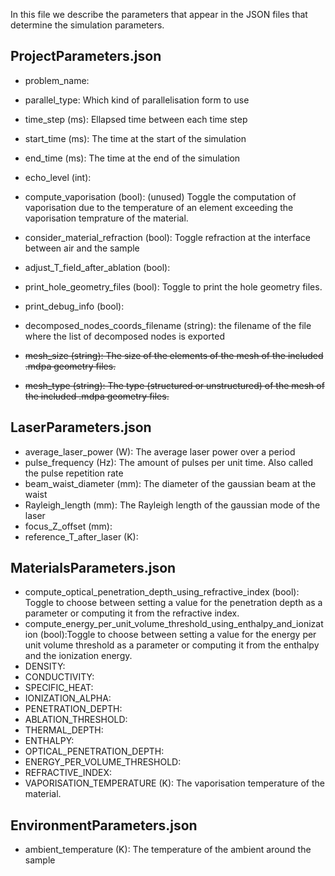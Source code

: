 In this file we describe the parameters that appear in the JSON files that determine the simulation parameters.

## ProjectParameters.json

- problem_name:
- parallel_type: Which kind of parallelisation form to use
- time_step (ms): Ellapsed time between each time step
- start_time (ms): The time at the start of the simulation 
- end_time (ms): The time at the end of the simulation
- echo_level (int):

- compute_vaporisation (bool): (unused) Toggle the computation of vaporisation due to the temperature of an element exceeding the vaporisation temprature of the material.
- consider_material_refraction (bool): Toggle refraction at the interface between air and the sample
- adjust_T_field_after_ablation (bool):
- print_hole_geometry_files (bool): Toggle to print the hole geometry files.
- print_debug_info (bool):
- decomposed_nodes_coords_filename (string): the filename of the file where the list of decomposed nodes is exported
- ~~mesh_size (string): The size of the elements of the mesh of the included .mdpa geometry files.~~
- ~~mesh_type (string): The type (structured or unstructured) of the mesh of the included .mdpa geometry files.~~





## LaserParameters.json
- average_laser_power (W): The average laser power over a period
- pulse_frequency (Hz): The amount of pulses per unit time. Also called the pulse repetition rate
- beam_waist_diameter (mm): The diameter of the gaussian beam at the waist
- Rayleigh_length (mm): The Rayleigh length of the gaussian mode of the laser
- focus_Z_offset (mm): 
- reference_T_after_laser (K):

## MaterialsParameters.json
- compute_optical_penetration_depth_using_refractive_index (bool): Toggle to choose between setting a value for the penetration depth as a parameter or computing it from the refractive index.
- compute_energy_per_unit_volume_threshold_using_enthalpy_and_ionization (bool):Toggle to choose between setting a value for the energy per unit volume threshold as a parameter or computing it from the enthalpy and the ionization energy.
- DENSITY:
- CONDUCTIVITY:
- SPECIFIC_HEAT:
- IONIZATION_ALPHA:
- PENETRATION_DEPTH:
- ABLATION_THRESHOLD:
- THERMAL_DEPTH:
- ENTHALPY:
- OPTICAL_PENETRATION_DEPTH:
- ENERGY_PER_VOLUME_THRESHOLD:
- REFRACTIVE_INDEX:
- VAPORISATION_TEMPERATURE (K): The vaporisation temperature of the material.

## EnvironmentParameters.json
- ambient_temperature (K): The temperature of the ambient around the sample